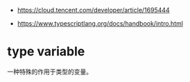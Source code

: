 - https://cloud.tencent.com/developer/article/1695444

- https://www.typescriptlang.org/docs/handbook/intro.html



# type variable

一种特殊的作用于类型的变量。

